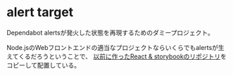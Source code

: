 # alert target
Dependabot alertsが発火した状態を再現するためのダミープロジェクト。

Node.jsのWebフロントエンドの適当なプロジェクトならいくらでもalertsが生えてくるだろうということで、 [以前に作ったReact & storybookのリポジトリ](https://github.com/cumet04/sbox_storyshots-playwright)をコピーして配置している。
